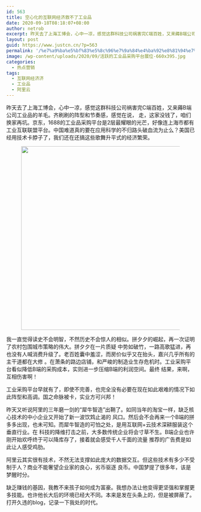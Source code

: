 ```yaml
---
id: 563
title: 空心化的互联网经济救不了工业品
date: 2020-09-18T08:18:07+08:00
author: netrob
excerpt: 昨天去了上海工博会，心中一凉，感觉这群科技公司祸害完C端百姓，又来薅B端公司工业品的羊毛。齐刷刷的阵型和节奏感，感觉在说， 走，这家没钱了，咱们换家再坑。
layout: post
guid: https://www.justcn.cn/?p=563
permalink: '/%e7%a9%ba%e5%bf%83%e5%8c%96%e7%9a%84%e4%ba%92%e8%81%94%e7%bd%91%e7%bb%8f%e6%b5%8e%e6%95%91%e4%b8%8d%e4%ba%86%e5%b7%a5%e4%b8%9a%e5%93%81/'
image: /wp-content/uploads/2020/09/活跃的工业品采购平台展位-660x395.jpg
categories:
  - 热点营销
tags:
  - 互联网经济济
  - 工业品
  - 阿里云
---
```

昨天去了上海工博会，心中一凉，感觉这群科技公司祸害完C端百姓，又来薅B端公司工业品的羊毛。齐刷刷的阵型和节奏感，感觉在说， 走，这家没钱了，咱们换家再坑。京东，1688的工业品采购平台是2层最耀眼的光芒，好像连上海市都有工业互联联盟平台。中国难道真的要在应用科学的不归路头破血流为止么？美国已经用技术卡脖子了，我们还在还搞这些歌舞升平式的经济繁荣。<figure class="wp-block-image size-large">

<img loading="lazy" width="821" height="491" src="https://www.justcn.cn/wp-content/uploads/2020/09/活跃的工业品采购平台展位.jpg" alt="" class="wp-image-568" srcset="https://www.justcn.cn/wp-content/uploads/2020/09/活跃的工业品采购平台展位.jpg 821w, https://www.justcn.cn/wp-content/uploads/2020/09/活跃的工业品采购平台展位-300x179.jpg 300w, https://www.justcn.cn/wp-content/uploads/2020/09/活跃的工业品采购平台展位-768x459.jpg 768w, https://www.justcn.cn/wp-content/uploads/2020/09/活跃的工业品采购平台展位-660x395.jpg 660w" sizes="(max-width: 821px) 100vw, 821px" /> </figure> 

我一直觉得读史不会明智，不然历史不会惊人的相似。拼夕夕的崛起，再一次证明了农村包围城市策略的伟大。拼夕夕在一片质疑 中势如破竹，一路高歌猛进，再也没有人喊消费升级了。老百姓囊中羞涩，而房价似乎又在抬头，嘉兴几乎所有的主干道都在大修 。在萧条的路边店铺，和严峻的制造业生存危机时。工业采购平台看似降低B端的采购成本，实则进一步压缩B端的利润空间。最终 结果，来啊，互相伤害啊！

工业采购平台早就有了，即使不完善，也完全没有必要在现在如此艰难的情况下如此阵型和高调。国之命脉被卡，实业方可兴邦！

昨天又听说阿里的三年磨一剑的“犀牛智造”出鞘了。如同当年的淘宝一样，缺乏核心技术的中小企业又开始了新一波饮鸩止渴的 风口。然后会不会再来一个B端的拼多多出现，也未可知。而犀牛智造的可怕之处，是用互联网+云技术深耕服装这个垂直行业。在 科技的降维打击之前，大多数传统企业将会寸草不生。B端企业也许刚开始欢呼终于可以降库存了，接着就会感受千人千面的流量 推荐的广告费是如此让人感受鸡肋。

阿里云其实很有技术，不然无法支撑如此庞大的数据交互。但这些技术有多少不受制于人？商业不能奢望企业家的良心，劣币驱逐 良币。中国梦提了很多年，该是梦醒时分。

<p class="has-drop-cap">
  缺乏赚钱的基因，我教不来孩子如何成为富豪。我想办法让他变得更坚强和掌握更多技能。也许他长大后的环境已经大不同。本来是发在头条上的，但是被屏蔽了。打开久违的blog，记录一下我处的时代。
</p>